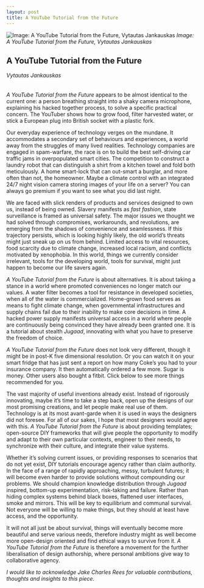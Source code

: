```yaml
---
layout: post
title: A YouTube Tutorial from the Future
---
```


![Image: A YouTube Tutorial from the Future, Vytautas Jankauskas](images/18.jpg)
_Image: A YouTube Tutorial from the Future, Vytautas Jankauskas_

## A YouTube Tutorial from the Future
_Vytautas Jankauskas_
<br />
<br />
<br />
_A YouTube Tutorial from the Future_ appears to be almost identical to the current one: a person breathing straight into a shaky camera microphone, explaining his hacked together process, to solve a specific practical concern. The YouTuber shows how to grow food, filter harvested water, or stick a European plug into British socket with a plastic fork.

Our everyday experience of technology verges on the mundane. It accommodates a secondary set of behaviours and experiences, a world away from the struggles of many lived realities. Technology companies are engaged in spam-warfare, the race is on to build the best self-driving car traffic jams in overpopulated smart cities. The competition to construct a laundry robot that can distinguish a shirt from a kitchen towel and fold both meticulously. A home smart-lock that can out-smart a burglar, and more often than not, the homeowner. Maybe a climate control with an integrated 24/7 night vision camera storing images of your life on a server? You can always go premium if you want to see what you did last night. 

We are faced with slick renders of products and services designed to own us, instead of being owned. Slavery manifests as _fast fashion_, state surveillance is framed as universal safety. The major issues we thought we had solved through compromises, workarounds, and  revolutions, are emerging from the shadows of convenience and seamlessness. If this trajectory persists, which is looking highly likely, the old world’s threats might just sneak up on us from behind. Limited access to vital resources, food scarcity due to climate change, increased local racism, and conflicts motivated by xenophobia. In this world, things we currently consider irrelevant, tools for the developing world, tools for survival, might just happen to become our life savers again. 

_A YouTube Tutorial from the Future_ is about alternatives. It is about taking a stance in a world where promoted conveniences no longer match our values. A water filter becomes a tool for resistance in developed societies, when all of the water is commercialized. Home-grown food serves as means to fight climate change, when governmental infrastructures and supply chains fail due to their inability to make core decisions in time. A hacked power supply manifests universal access in a world where people are continuously being convinced they have already been granted one. It is a tutorial about stealth _Jugaad_, innovating with what you have to preserve the freedom of choice. 

_A YouTube Tutorial from the Future_ does not look very different, though it might be in post-K five dimensional resolution. Or you can watch it on your smart fridge that has just sent a report on how many Coke’s you had to your insurance company. It then automatically ordered a few more. Sugar is money. Other users also bought a fitbit. Click below to see more things recommended for you. 

The vast majority of useful inventions already exist. Instead of rigorously innovating, maybe it’s time to take a step back, open up the designs of our most promising creations, and let people make real use of them. Technology is at its most avant-garde when it is used in ways the designers did not foresee. For all of our sakes, I hope that most designers would agree with this. _A YouTube Tutorial from the Future_ is about providing templates; open-source DIY frameworks that will give people the opportunity to modify and adapt to their own particular contexts, engineer to their needs, to synchronize with their culture, and integrate their value systems.

Whether it’s solving current issues, or providing responses to scenarios that do not yet exist, DIY tutorials encourage agency rather than claim authority. In the face of a range of rapidly approaching, messy, turbulent futures; it will become even harder to provide solutions without compounding our problems. We should champion knowledge distribution through _Jugaad_ inspired, bottom-up experimentation, risk-taking and failure. Rather than hiding complex systems behind black boxes, flattened user interfaces, smoke and mirrors. This will be key to equilibrium and communal survival. Not everyone will be willing to make things, but they should at least have access, and the opportunity.

It will not all just be about survival, things will eventually become more beautiful and serve various needs, therefore industry might as well become more open-design oriented and find ethical ways to survive from it. _A YouTube Tutorial from the Future_ is therefore a movement for the further liberalisation of design authorship, where personal ambitions give way to collaborative agency.


_I would like to acknowledge Jake Charles Rees for valuable contributions, thoughts and insights to this piece._
